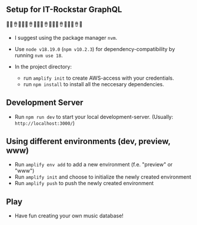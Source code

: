 ## Setup for IT-Rockstar GraphQL 
🎸🥁🪘🥇🎸🥁🪘🥇🎸🥁🪘🥇🎸🥁🪘🥇🎸🥁🪘🥇

- I suggest using the package manager `nvm`.

- Use `node v18.19.0` (`npm v10.2.3`) for dependency-compatibility by running `nvm use 18`.

- In the project directory:
    - run `amplify init` to create AWS-access with your credentials.
    - run `npm install` to install all the neccesary dependencies.


## Development Server

- Run `npm run dev` to start your local development-server. (Usually: `http://localhost:3000/`)

## Using different environments (dev, preview, www)

- Run `amplify env add` to add a new environment (f.e. "preview" or "www")
- Run `amplify init` and choose to initialize the newly created environment
- Run `amplify push` to push the newly created environment

## Play

- Have fun creating your own music database!

